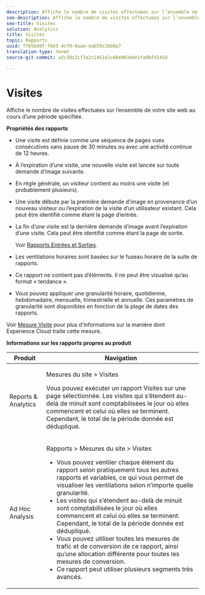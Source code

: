```yaml
---
description: Affiche le nombre de visites effectuées sur l’ensemble de votre site web au cours d’une période spécifiée.
seo-description: Affiche le nombre de visites effectuées sur l’ensemble de votre site web au cours d’une période spécifiée.
seo-title: Visites
solution: Analytics
title: Visites
topic: Rapports
uuid: ff65bddf-fb65-4cf0-8aae-4ab59c2bb0a7
translation-type: tm+mt
source-git-commit: a2c38c2cf3a2c1451e2c60e003ebe1fa9bfd145d

---
```



# Visites

Affiche le nombre de visites effectuées sur l’ensemble de votre site web au cours d’une période spécifiée.

**Propriétés des rapports**

* Une visite est définie comme une séquence de pages vues consécutives sans pause de 30 minutes ou avec une activité continue de 12 heures.
* À l’expiration d’une visite, une nouvelle visite est lancée sur toute demande d’image suivante.
* En règle générale, un visiteur contient au moins une visite (et probablement plusieurs).
* Une visite débute par la première demande d’image en provenance d’un nouveau visiteur ou l’expiration de la visite d’un utilisateur existant. Cela peut être identifié comme étant la page d’entrée.
* La fin d’une visite est la dernière demande d’image avant l’expiration d’une visite. Cela peut être identifié comme étant la page de sortie.

   Voir [Rapports Entrées et Sorties](../../../components/c-variables/dimensionslist/reports-entries-exits.md#concept_C4AED2C1D62E43A48ACAA837327FCCF2).
* Les ventilations horaires sont basées sur le fuseau horaire de la suite de rapports.
* Ce rapport ne contient pas d’éléments. Il ne peut être visualisé qu’au format « tendance ».
* Vous pouvez appliquer une granularité horaire, quotidienne, hebdomadaire, mensuelle, trimestrielle et annuelle. Ces paramètres de granularité sont disponibles en fonction de la plage de dates des rapports.

Voir [Mesure Visite](../../../components/c-variables/c-metrics/metrics-visit.md#concept_9DA4D9EF8B964755BAC57378AD37911E) pour plus d’informations sur la manière dont Experience Cloud traite cette mesure.

**Informations sur les rapports propres au produit**

<table id="table_3138CA443CAC4F55838216E8B8786EE2"> 
 <thead> 
  <tr> 
   <th colname="col1" class="entry"> Produit </th> 
   <th colname="col2" class="entry"> Navigation </th> 
  </tr> 
 </thead>
 <tbody> 
  <tr> 
   <td colname="col1"> <p> Reports &amp; Analytics </p> </td> 
   <td colname="col2"> <p> <span class="uicontrol"> Mesures du site</span> &gt; <span class="uicontrol">Visites</span> </p> <p>Vous pouvez exécuter un rapport <span class="wintitle">Visites</span> sur une page sélectionnée. Les visites qui s’étendent au-delà de minuit sont comptabilisées le jour où elles commencent et celui où elles se terminent. Cependant, le total de la période donnée est dédupliqué. </p> </td> 
  </tr> 
  <tr> 
   <td colname="col1"> <p> Ad Hoc Analysis </p> </td> 
   <td colname="col2"> <p> <span class="uicontrol"> Rapports</span> &gt; <span class="uicontrol">Mesures du site</span> &gt; <span class="uicontrol">Visites</span> </p> 
    <ul id="ul_73FEE02C129041D6A63F2DB07676960F"> 
     <li id="li_CC3BB22DE97941EB8032BE4421FFC173"> Vous pouvez ventiler chaque élément du rapport selon pratiquement tous les autres rapports et variables, ce qui vous permet de visualiser les ventilations selon n’importe quelle granularité. </li> 
     <li id="li_D53D480D73264D47945C9E1202B7BD4F">Les visites qui s’étendent au-delà de minuit sont comptabilisées le jour où elles commencent et celui où elles se terminent. Cependant, le total de la période donnée est dédupliqué. </li> 
     <li id="li_B8BCC584F95B407DB87F5EA57CC88F62">Vous pouvez utiliser toutes les mesures de trafic et de conversion de ce rapport, ainsi qu’une allocation différente pour toutes les mesures de conversion. </li> 
     <li id="li_0F342D3DCFF44ABAB79BD0F9E7F43E1E">Ce rapport peut utiliser plusieurs segments très avancés. </li> 
    </ul> </td> 
  </tr> 
 </tbody> 
</table>

